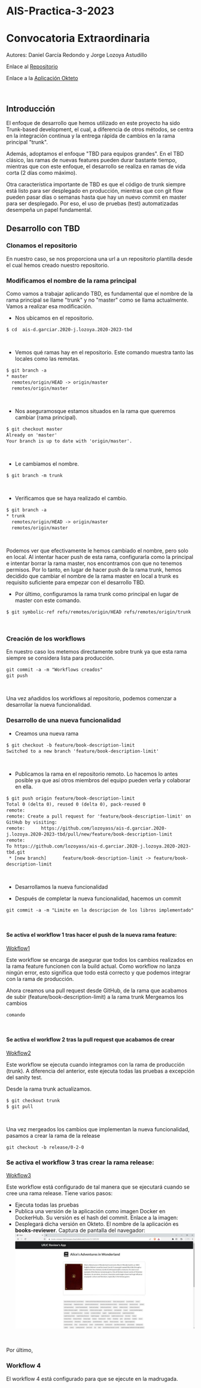 # AIS-Practica-3-2023
# Convocatoria Extraordinaria
Autores: Daniel García Redondo y Jorge Lozoya Astudillo

Enlace al [Repositorio](https://github.com/lozoyass/ais-j.lozoya.2020-tbd.git)

Enlace a la [Aplicación Okteto](https://books-reviewer-tbd-lozoyass.cloud.okteto.net/)

<br>

## Introducción

El enfoque de desarrollo que hemos utilizado en este proyecto ha sido Trunk-based development, el cual, a diferencia de otros métodos, se centra en la integración continua y la entrega rápida de cambios en la rama principal "trunk". 

Además, adoptamos el enfoque "TBD para equipos grandes". En el TBD clásico, las ramas de nuevas features pueden durar bastante tiempo, mientras que con este enfoque, el desarrollo se realiza en ramas de vida corta (2 días como máximo).

Otra característica importante de TBD es que el código de trunk siempre está listo para ser desplegado en producción, mientras que con git flow pueden pasar días o semanas hasta que hay un nuevo commit en master para ser desplegado. Por eso, el uso de pruebas (test) automatizadas desempeña un papel fundamental. 

## Desarrollo con TBD

### Clonamos el repositorio 
En nuestro caso, se nos proporciona una url a un repositorio plantilla desde el cual hemos creado nuestro repositorio. 

### Modificamos el nombre de la rama principal
Como vamos a trabajar aplicando TBD, es fundamental que el nombre de la rama principal se llame "trunk" y no "master" como se llama actualmente. Vamos a realizar esa modificación. 

- Nos ubicamos en el repositorio.
```
$ cd  ais-d.garciar.2020-j.lozoya.2020-2023-tbd
```
<br>

- Vemos qué ramas hay en el repositorio. Este comando muestra tanto las locales como las remotas.
```
$ git branch -a
* master
  remotes/origin/HEAD -> origin/master
  remotes/origin/master
```
<br>

- Nos aseguramosque estamos situados en la rama que queremos cambiar (rama principal). 
```
$ git checkout master
Already on 'master'
Your branch is up to date with 'origin/master'.
```
<br>

- Le cambiamos el nombre.
```
$ git branch -m trunk
```
<br>

- Verificamos que se haya realizado el cambio. 
```
$ git branch -a
* trunk
  remotes/origin/HEAD -> origin/master
  remotes/origin/master
```
<br>

Podemos ver que efectivamente le hemos cambiado el nombre, pero solo en local. Al intentar hacer push de esta rama, configurarla como la principal e intentar borrar la rama master, nos encontramos con que no tenemos permisos. Por lo tanto, en lugar de hacer push de la rama trunk, hemos decidido que cambiar el nombre de la rama master en local a trunk es requisito suficiente para empezar con el desarrollo TBD. 

- Por último, configuramos la rama trunk como principal en lugar de master con este comando.
```
$ git symbolic-ref refs/remotes/origin/HEAD refs/remotes/origin/trunk
```
<br>

### Creación de los workflows
En nuestro caso los metemos directamente sobre trunk ya que esta rama siempre se considera lista para producción.
```
git commit -a -m "Workflows creados"
git push 
```
<br>

Una vez añadidos los workflows al repositorio, podemos comenzar a desarrollar la nueva funcionalidad. 

### Desarrollo de una nueva funcionalidad
- Creamos una nueva rama
```
$ git checkout -b feature/book-description-limit
Switched to a new branch 'feature/book-description-limit'
```
<br>

- Publicamos la rama en el repositorio remoto. Lo hacemos lo antes posible ya que así otros miembros del equipo pueden verla y colaborar en ella. 
```
$ git push origin feature/book-description-limit
Total 0 (delta 0), reused 0 (delta 0), pack-reused 0
remote:
remote: Create a pull request for 'feature/book-description-limit' on GitHub by visiting:
remote:      https://github.com/lozoyass/ais-d.garciar.2020-j.lozoya.2020-2023-tbd/pull/new/feature/book-description-limit
remote:
To https://github.com/lozoyass/ais-d.garciar.2020-j.lozoya.2020-2023-tbd.git
 * [new branch]      feature/book-description-limit -> feature/book-description-limit
```
<br>

- Desarrollamos la nueva funcionalidad

- Después de completar la nueva funcionalidad, hacemos un commit
```
git commit -a -m "Limite en la descripcion de los libros implementado"
```
<br>

#### Se activa el workflow 1 tras hacer el push de la nueva rama feature:
[Wokflow1](enlace)
<br>

Este workflow se encarga de asegurar que todos los cambios realizados en la rama feature funcionen con la build actual. Como workflow no lanza ningún error, esto significa que todo está correcto y que podemos integrar con la rama de producción.

Ahora creamos una pull request desde GitHub, de la rama que acabamos de subir (feature/book-description-limit) a la rama trunk
Mergeamos los cambios
````
comando
````
<br>

#### Se activa el workflow 2 tras la pull request que acabamos de crear
[Wokflow2](enlace)
<br>

Este workflow se ejecuta cuando integramos con la rama de producción (trunk). A diferencia del anterior, este ejecuta todas las pruebas a excepción del sanity test. 

Desde la rama trunk actualizamos. 
```
$ git checkout trunk
$ git pull
```
<br>

Una vez mergeados los cambios que implementan la nueva funcionalidad, pasamos a crear la rama de la release
```
git checkout -b release/0-2-0
```
### Se activa el workflow 3 tras crear la rama release:
[Wokflow3](enlace)
<br>

Este workflow está configurado de tal manera que se ejecutará cuando se cree una rama release. Tiene varios pasos: 
- Ejecuta todas las pruebas 
- Publica una versión de la aplicación como imagen Docker en DockerHub. Su versión es el hash del commit. 
Enlace a la imagen: []()
- Desplegará dicha versión en Okteto. El nombre de la aplicación es **books-reviewer**. 
Captura de pantalla del navegador: 
![Aplicación books-reviewer](images/books-reviewer.jpeg)

<br>

Por último, 

### Workflow 4
El workflow 4 está configurado para que se ejecute en la madrugada. 

